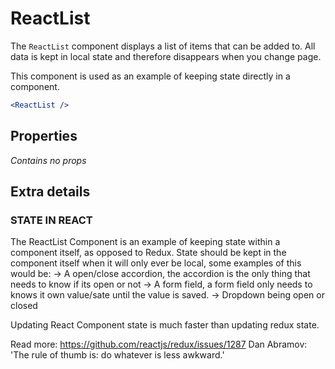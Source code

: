 # ReactList
The `ReactList` component displays a list of items that can be added to.
All data is kept in local state and therefore disappears when you change page.

This component is used as an example of keeping state directly in a component.

<!-- example -->
```jsx
<ReactList />
```

## Properties
*Contains no props*

## Extra details
### STATE IN REACT
The ReactList Component is an example of keeping state within a component itself,
as opposed to Redux.
State should be kept in the component itself when it will only ever be local, some examples of
this would be:
 -> A open/close accordion, the accordion is the only thing that needs to know if its open or not
 -> A form field, a form field only needs to knows it own value/sate until the value is saved.
 -> Dropdown being open or closed

 Updating React Component state is much faster than updating redux state.

 Read more: https://github.com/reactjs/redux/issues/1287
 Dan Abramov: 'The rule of thumb is: do whatever is less awkward.'

